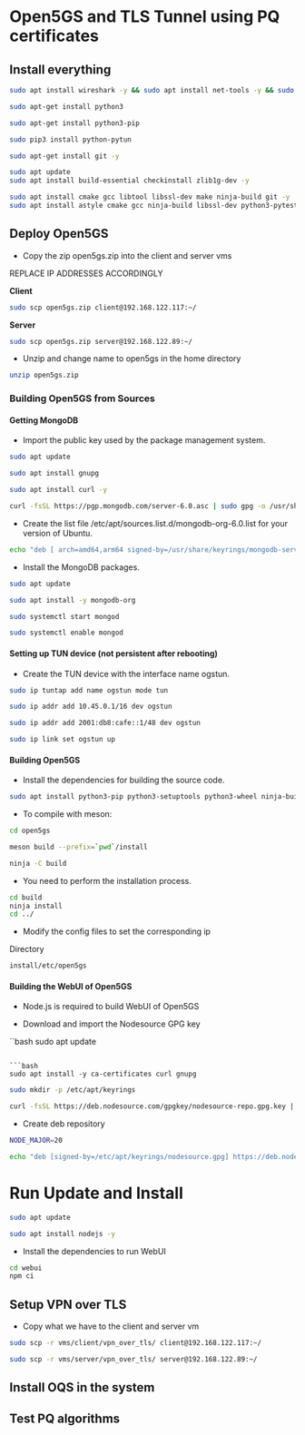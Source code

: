 # Open5GS and TLS Tunnel using PQ certificates


<!-- PHASE 1 -->
## Install everything


```bash
sudo apt install wireshark -y && sudo apt install net-tools -y && sudo apt install traceroute -y 
```

```bash
sudo apt-get install python3
```

```bash
sudo apt-get install python3-pip
```

```bash
sudo pip3 install python-pytun
```

```bash 
sudo apt-get install git -y
```

```bash
sudo apt update
sudo apt install build-essential checkinstall zlib1g-dev -y
```

```bash
sudo apt install cmake gcc libtool libssl-dev make ninja-build git -y
sudo apt install astyle cmake gcc ninja-build libssl-dev python3-pytest python3-pytest-xdist unzip xsltproc doxygen graphviz python3-yaml valgrind -y
```


<!-- PHASE 2 -->
## Deploy Open5GS

* Copy the zip open5gs.zip into the client and server vms

REPLACE IP ADDRESSES ACCORDINGLY 

**Client**

```bash
sudo scp open5gs.zip client@192.168.122.117:~/
```

**Server**
```bash
sudo scp open5gs.zip server@192.168.122.89:~/
```



* Unzip and change name to open5gs in the home directory 

```bash
unzip open5gs.zip
```


### Building Open5GS from Sources 

#### Getting MongoDB


* Import the public key used by the package management system.

```bash
sudo apt update
```

```bash
sudo apt install gnupg
```

```bash
sudo apt install curl -y
```

```bash
curl -fsSL https://pgp.mongodb.com/server-6.0.asc | sudo gpg -o /usr/share/keyrings/mongodb-server-6.0.gpg --dearmor
```

* Create the list file /etc/apt/sources.list.d/mongodb-org-6.0.list for your version of Ubuntu.

```bash
echo "deb [ arch=amd64,arm64 signed-by=/usr/share/keyrings/mongodb-server-6.0.gpg] https://repo.mongodb.org/apt/ubuntu focal/mongodb-org/6.0 multiverse" | sudo tee /etc/apt/sources.list.d/mongodb-org-6.0.list
```

* Install the MongoDB packages.


```bash 
sudo apt update
```

```bash 
sudo apt install -y mongodb-org
```
```bash 
sudo systemctl start mongod
```

```bash 
sudo systemctl enable mongod
```



#### Setting up TUN device (not persistent after rebooting)

* Create the TUN device with the interface name ogstun.

```bash
sudo ip tuntap add name ogstun mode tun
```

```bash
sudo ip addr add 10.45.0.1/16 dev ogstun
```

```bash
sudo ip addr add 2001:db8:cafe::1/48 dev ogstun
```

```bash
sudo ip link set ogstun up
```



#### Building Open5GS

* Install the dependencies for building the source code.

```bash
sudo apt install python3-pip python3-setuptools python3-wheel ninja-build build-essential flex bison git cmake libsctp-dev libgnutls28-dev libgcrypt-dev libssl-dev libidn11-dev libmongoc-dev libbson-dev libyaml-dev libnghttp2-dev libmicrohttpd-dev libcurl4-gnutls-dev libnghttp2-dev libtins-dev libtalloc-dev meson -y 
```

* To compile with meson:

```bash
cd open5gs
```

```bash
meson build --prefix=`pwd`/install
```

```bash
ninja -C build
```

* You need to perform the installation process.

```bash
cd build
ninja install
cd ../
```


* Modify the config files to set the corresponding ip

Directory 

```bash
install/etc/open5gs
```




#### Building the WebUI of Open5GS

* Node.js is required to build WebUI of Open5GS

* Download and import the Nodesource GPG key

``bash
sudo apt update
```

```bash
sudo apt install -y ca-certificates curl gnupg
```
```bash
sudo mkdir -p /etc/apt/keyrings
```
```bash
curl -fsSL https://deb.nodesource.com/gpgkey/nodesource-repo.gpg.key | sudo gpg --dearmor -o /etc/apt/keyrings/nodesource.gpg
```

* Create deb repository

```bash
NODE_MAJOR=20
```

```bash
echo "deb [signed-by=/etc/apt/keyrings/nodesource.gpg] https://deb.nodesource.com/node_$NODE_MAJOR.x nodistro main" | sudo tee /etc/apt/sources.list.d/nodesource.list
```

# Run Update and Install


```bash
sudo apt update
```

```bash
sudo apt install nodejs -y
```
* Install the dependencies to run WebUI

```bash
cd webui
npm ci
```




<!-- PHASE 3 -->
## Setup VPN over TLS

* Copy what we have to the client and server vm 

```bash
sudo scp -r vms/client/vpn_over_tls/ client@192.168.122.117:~/
```


```bash
sudo scp -r vms/server/vpn_over_tls/ server@192.168.122.89:~/
```


<!-- PHASE 4 -->
## Install OQS in the system 


<!-- PHASE 5 -->
## Test PQ algorithms




